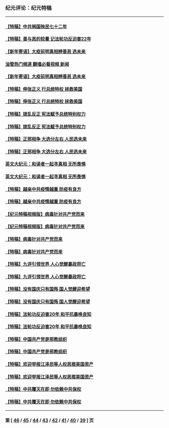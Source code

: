 ### 纪元评论：纪元特稿
---
#### [【特稿】中共祸国殃民七十二年](../../pages/nsc424/n13272607.md?04100330) 
#### [【特稿】善与恶的较量 记法轮功反迫害22年](../../pages/nsc424/n13086597.md?04100330) 
#### [【新年寄语】大疫前明真相辨善恶 选未来](../../pages/nsc424/n12660855.md?04100330) 
#### [油管热门频道 翻墙必看视频 新闻](ok?04100330)
#### [【新年寄语】大疫前明真相辨善恶 选未来](../../pages/nsc424/n12660855.md?04100330) 
#### [【特稿】伸张正义 行总统特权 拯救美国](../../pages/nsc424/n12616806.md?04100330) 
#### [【特稿】伸张正义 行总统特权 拯救美国](../../pages/nsc424/n12616806.md?04100330) 
#### [【特稿】拨乱反正 宪法赋予总统特别权力](../../pages/nsc424/n12598306.md?04100330) 
#### [【特稿】拨乱反正 宪法赋予总统特别权力](../../pages/nsc424/n12598306.md?04100330) 
#### [【特稿】正邪相争 大选分左右 人民选未来](../../pages/nsc424/n12545208.md?04100330) 
#### [【特稿】正邪相争 大选分左右 人民选未来](../../pages/nsc424/n12545208.md?04100330) 
#### [英文大纪元：和读者一起寻真相 无所畏惧](../../pages/nsc424/n12542027.md?04100330) 
#### [英文大纪元：和读者一起寻真相 无所畏惧](../../pages/nsc424/n12542027.md?04100330) 
#### [【特稿】越亲中共疫情越重 防疫有良方](../../pages/nsc424/n12042989.md?04100330) 
#### [【特稿】越亲中共疫情越重 防疫有良方](../../pages/nsc424/n12042989.md?04100330) 
#### [【纪元特稿视频版】病毒针对共产党而来](../../pages/nsc424/n11977328.md?04100330) 
#### [【纪元特稿视频版】病毒针对共产党而来](../../pages/nsc424/n11977328.md?04100330) 
#### [【特稿】病毒针对共产党而来](../../pages/nsc424/n11928818.md?04100330) 
#### [【特稿】病毒针对共产党而来](../../pages/nsc424/n11928818.md?04100330) 
#### [【特稿】九评引领世界 人心觉醒暴政将亡](../../pages/nsc424/n11660496.md?04100330) 
#### [【特稿】九评引领世界 人心觉醒暴政将亡](../../pages/nsc424/n11660496.md?04100330) 
#### [【特稿】没有国庆只有国殇 国人觉醒迎希望](../../pages/nsc424/n11549354.md?04100330) 
#### [【特稿】没有国庆只有国殇 国人觉醒迎希望](../../pages/nsc424/n11549354.md?04100330) 
#### [【特稿】法轮功反迫害20年 和平抗暴唤良知](../../pages/nsc424/n11389135.md?04100330) 
#### [【特稿】法轮功反迫害20年 和平抗暴唤良知](../../pages/nsc424/n11389135.md?04100330) 
#### [【特稿】中国共产党是邪教组织](../../pages/nsc424/n11355551.md?04100330) 
#### [【特稿】中国共产党是邪教组织](../../pages/nsc424/n11355551.md?04100330) 
#### [【特稿】欢迎举报江泽民等人权恶棍美国资产](../../pages/nsc424/n11303040.md?04100330) 
#### [【特稿】欢迎举报江泽民等人权恶棍美国资产](../../pages/nsc424/n11303040.md?04100330) 
#### [【特稿】中共覆灭在即 勿依赖中共保权](../../pages/nsc424/n11278510.md?04100330) 
#### [【特稿】中共覆灭在即 勿依赖中共保权](../../pages/nsc424/n11278510.md?04100330) 

---
#### 第 [ [46](./46.md?04100330) / [45](./45.md?04100330) / [44](./44.md?04100330) / [43](./43.md?04100330) / [42](./42.md?04100330) / [41](./41.md?04100330) / [40](./40.md?04100330) / [39](./39.md?04100330) ] 页
